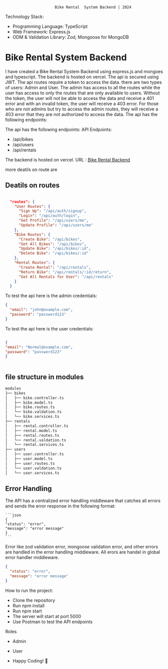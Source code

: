                           Bike Rental  System Backend | 2024

Technology Stack:
- Programming Language: TypeScript
- Web Framework: Express.js
- ODM & Validation Library: Zod, Mongoose for MongoDB

# Bike Rental System Backend
 I have created a Bike Rental System Backend using express.js and mongoes and typescript. The backend is hosted on vercel. The api is secured using JWT. The api routes require a token to access the data. there are two types of users: Admin and User. The admin has access to all the routes while the user has access to only the routes that are only available to users.
 Without the token, the user will not be able to access the data and receive a 401 error and with an invalid token, the user will receive a 403 error.  For those who are not admins but try to access the admin routes, they will receive a 403 error that they are not authorized to access the data. 
  The api has the following endpoints:
 
The api has the following endpoints:
API Endpoints:
- /api/bikes
- /api/users
- /api/rentals

The backend is hosted on vercel. URL : [Bike Rental Backend ](https://bike-rental-backend-delta.vercel.app)

 more deatils on route are 
 ## Deatils on routes
```json
 
  "routes": {
    "User Routes": {
      "Sign Up": "/api/auth/signup",
      "Login": "/api/auth/login",
      "Get Profile": "/api/users/me",
      "Update Profile": "/api/users/me"
    },
    "Bike Routes": {
      "Create Bike": "/api/bikes",
      "Get All Bikes": "/api/bikes",
      "Update Bike": "/api/bikes/:id",
      "Delete Bike": "/api/bikes/:id"
    },
    "Rental Routes": {
      "Create Rental": "/api/rentals",
      "Return Bike": "/api/rentals/:id/return",
      "Get All Rentals for User": "/api/rentals"
    }
  }

```

To test the api here is the admin credentials:
```json
{
  "email": "john@example.com",
  "password": "password123"
}

```
To test the api here is the user credentials:
```json

{
"email": "Normal@example.com",
"password": "password123"
}
    
```
## file structure in modules
```bash
modules
├── bikes
│   ├── bike.controller.ts
│   ├── bike.model.ts
│   ├── bike.routes.ts
│   └── bike.valdation.ts
│   └── bike.services.ts
├── rentals
│   ├── rental.controller.ts
│   ├── rental.model.ts
│   ├── rental.routes.ts
│   └── rental.valdation.ts
│   └── rental.services.ts
├── users
│   ├── user.controller.ts
│   ├── user.model.ts
│   ├── user.routes.ts
│   └── user.valdation.ts
│   └── user.services.ts
```







## Error Handling

The API has a centralized error handling middleware that catches all errors and sends the error response in the following format:
    
    ```json
    {
    "status": "error",
    "message": "error message"
    }
    ```
Error like zod validation error, mongoose validation error, and other errors are handled in the error handling middleware.
All erors are handel in global error handler middleware.


```json
{
  "status": "error",
  "message": "error message"
}
```


How to run the project:
- Clone the repository
- Run npm install
- Run npm start
- The server will start at port 5000
- Use Postman to test the API endpoints

Roles
- Admin
- User












- Happy Coding! 🚀
```


